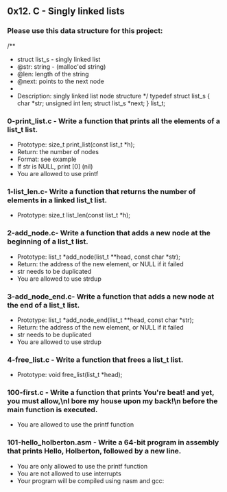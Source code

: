 ## 0x12. C - Singly linked lists

### Please use this data structure for this project:
   /**
 * struct list_s - singly linked list
 * @str: string - (malloc'ed string)
 * @len: length of the string
 * @next: points to the next node
 *
 * Description: singly linked list node structure
 */
typedef struct list_s
{
    char *str;
    unsigned int len;
    struct list_s *next;
} list_t;

### 0-print_list.c - Write a function that prints all the elements of a list_t list.
- Prototype: size_t print_list(const list_t *h);
- Return: the number of nodes
- Format: see example
- If str is NULL, print [0] (nil)
- You are allowed to use printf

### 1-list_len.c- Write a function that returns the number of elements in a linked list_t list.
- Prototype: size_t list_len(const list_t *h);

### 2-add_node.c- Write a function that adds a new node at the beginning of a list_t list.

- Prototype: list_t *add_node(list_t **head, const char *str);
- Return: the address of the new element, or NULL if it failed
- str needs to be duplicated
- You are allowed to use strdup

### 3-add_node_end.c- Write a function that adds a new node at the end of a list_t list.
- Prototype: list_t *add_node_end(list_t **head, const char *str);
- Return: the address of the new element, or NULL if it failed
- str needs to be duplicated
- You are allowed to use strdup

### 4-free_list.c - Write a function that frees a list_t list.
- Prototype: void free_list(list_t *head);

### 100-first.c - Write a function that prints You're beat! and yet, you must allow,\nI bore my house upon my back!\n before the main function is executed.
- You are allowed to use the printf function

### 101-hello_holberton.asm - Write a 64-bit program in assembly that prints Hello, Holberton, followed by a new line.
- You are only allowed to use the printf function
- You are not allowed to use interrupts
- Your program will be compiled using nasm and gcc:
